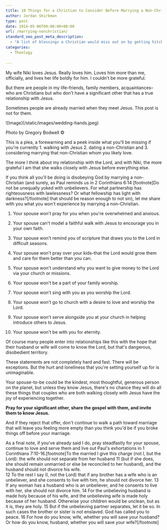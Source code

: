 ```yaml
---
title: 10 Things for a Christian to Consider Before Marrying a Non-Christian
author: Jordan Shirkman
type: post
date: 2014-05-06T09:00:00+00:00
url: /marrying-nonchristian/
standard_seo_post_meta_description:
  - "A list of blessings a Christian would miss out on by getting hitched to someone who doesn't follow Jesus."
categories:
  - Theology

---
```

My wife Niki loves Jesus. Really loves him. Loves him more than me, officially, and lives her life boldly for him. I couldn't be more grateful.

But there are people in my life–friends, family members, acquaintances–who are Christians but who don't have a significant other that has a true relationship with Jesus.

Sometimes people are already married when they meet Jesus. This post is not for them.

<div id="attachment_3237" style="width: 710px" class="wp-caption aligncenter">
  ![Image](/static/images/wedding-hands.jpeg)
  
  <p id="caption-attachment-3237" class="wp-caption-text">
    Photo by Gregory Bodwell ©
  </p>
</div>

This is a plea, a forewarning and a peek inside what you'll be missing if you're currently 1. walking with Jesus 2. dating a non-Christian and 3. considering marrying that non-Christian whom you likely love.

The more I think about my relationship with the Lord, and with Niki, the more grateful I am that she walks closely with Jesus before everything else.

If you think all you'll be doing is disobeying God by marrying a non-Christian (and surely, as Paul reminds us in 2 Corinthians 6:14 [footnote]Do not be unequally yoked with unbelievers. For what partnership has righteousness with lawlessness? Or what fellowship has light with darkness?[/footnote] that should be reason enough to not sin), let me share with you what you won't experience by marrying a non-Christian.<!--more-->

  1. Your spouse won't pray for you when you're overwhelmed and anxious.</p> 
  2. Your spouse can't model a faithful walk with Jesus to encourage you in your own faith.

  3. Your spouse won't remind you of scripture that draws you to the Lord in difficult seasons.

  4. Your spouse won't pray over your kids–that the Lord would grow them and care for them better than you can.

  5. Your spouse won't understand why you want to give money to the Lord via your church or missions.

  6. Your spouse won't be a part of your family worship.

  7. Your spouse won't sing with you as you worship the Lord.

  8. Your spouse won't go to church with a desire to love and worship the Lord.

  9. Your spouse won't serve alongside you at your church in helping introduce others to Jesus.

 10. Your spouse won't be with you for eternity.

Of course many people enter into relationships like this with the hope that their husband or wife will come to know the Lord, but that's dangerous, disobedient territory.

These statements are not completely hard and fast. There will be exceptions. But the hurt and loneliness that you're setting yourself up for is unimaginable.

Your spouse-to-be could be the kindest, most thoughtful, generous person on the planet, but unless they know Jesus, there's no chance they will do all these things that couples who are both walking closely with Jesus have the joy of experiencing together.

**Pray for your significant other, share the gospel with them, and invite them to know Jesus.**

And if they reject that offer, don't continue to walk a path toward marriage that will leave you feeling more empty than you think you'd be if you broke things off before your marriage.

As a final note, if you've already said I do, pray steadfastly for your spouse, continue to love and serve them and live out Paul's exhortations in 1 Corinthians 7:10-16.[footnote]To the married I give this charge (not I, but the Lord): the wife should not separate from her husband 11 (but if she does, she should remain unmarried or else be reconciled to her husband), and the husband should not divorce his wife.  
12 To the rest I say (I, not the Lord) that if any brother has a wife who is an unbeliever, and she consents to live with him, he should not divorce her. 13 If any woman has a husband who is an unbeliever, and he consents to live with her, she should not divorce him. 14 For the unbelieving husband is made holy because of his wife, and the unbelieving wife is made holy because of her husband. Otherwise your children would be unclean, but as it is, they are holy. 15 But if the unbelieving partner separates, let it be so. In such cases the brother or sister is not enslaved. God has called you to peace. 16 For how do you know, wife, whether you will save your husband? Or how do you know, husband, whether you will save your wife?[/footnote]